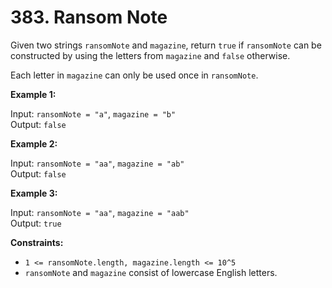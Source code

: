 # 383. Ransom Note

Given two strings `ransomNote` and `magazine`, return `true` if `ransomNote` can be constructed by using the letters from `magazine` and `false` otherwise.

Each letter in `magazine` can only be used once in `ransomNote`.

**Example 1:**

Input: `ransomNote = "a"`, `magazine = "b"`  
Output: `false`

**Example 2:**

Input: `ransomNote = "aa"`, `magazine = "ab"`  
Output: `false`

**Example 3:**

Input: `ransomNote = "aa"`, `magazine = "aab"`  
Output: `true`

**Constraints:**

- `1 <= ransomNote.length, magazine.length <= 10^5`
- `ransomNote` and `magazine` consist of lowercase English letters.
